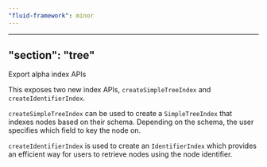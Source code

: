 ```yaml
---
"fluid-framework": minor
---
```

---
"section": "tree"
---
Export alpha index APIs

This exposes two new index APIs, `createSimpleTreeIndex` and `createIdentifierIndex`.

`createSimpleTreeIndex` can be used to create a `SimpleTreeIndex` that indexes nodes based on their schema.
Depending on the schema, the user specifies which field to key the node on.


`createIdentifierIndex` is used to create an `IdentifierIndex` which provides an efficient way for users to retrieve nodes using the node identifier.
